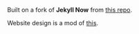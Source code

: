 Built on a fork of **Jekyll Now** from [this repo](https://github.com/barryclark/jekyll-now).

Website design is a mod of [this](https://jonbarron.info/). 
